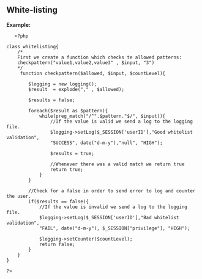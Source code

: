  White-listing
-------

**Example:**
   
   
   
       <?php

	class whitelisting{
		/*
		First we create a function which checks te allowed patterns:
		checkpattern("value1,value2,value3" , $input, "3")
		*/
		 function checkpattern($allowed, $input, $countLevel){
			
    		$logging = new logging();
    		$result  = explode("," , $allowed);
			
			$results = false;
			
			foreach($result as $pattern){
				while(preg_match("/^".$pattern."$/", $input)){		
					//If the value is valid we send a log to the logging file.        
					$logging->setLog($_SESSION['userID'],"Good whitelist validation", 
					"SUCCESS", date("d-m-y"),"null", "HIGH"); 
			
					$results = true;
					
					//Whenever there was a valid match we return true      			
					return true;
				}
			}
			
			//Check for a false in order to send error to log and counter the user.
			if($results == false){
				//If the value is invalid we send a log to the logging file.        
				$logging->setLog($_SESSION['userID'],"Bad whitelist validation", 
				"FAIL", date("d-m-y"), $_SESSION["privilege"], "HIGH"); 
				
				$logging->setCounter($countLevel);	
				return false;		
			}
		}
	}
	
    ?>